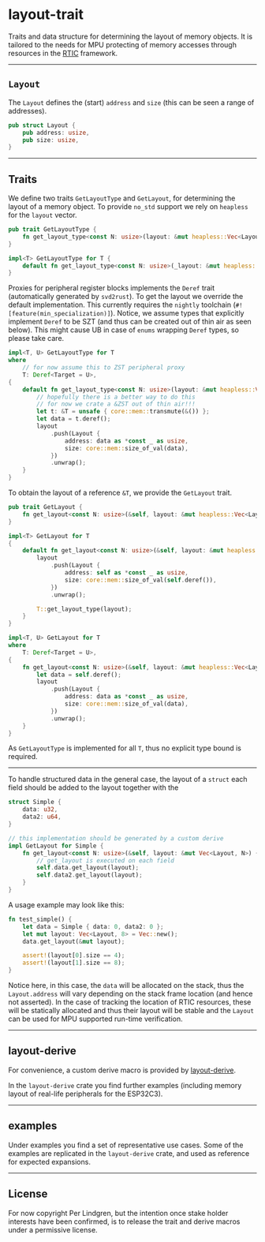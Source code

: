 # layout-trait

Traits and data structure for determining the layout of memory objects. It is tailored to the needs for MPU protecting of memory accesses through resources in the [RTIC](https://rtic.rs/) framework.

---

## `Layout`

The `Layout` defines the (start) `address` and `size` (this can be seen a range of addresses).

```rust
pub struct Layout {
    pub address: usize,
    pub size: usize,
}
```

---

## Traits

We define two traits `GetLayoutType` and `GetLayout`, for determining the layout of a memory object. To provide `no_std` support we rely on `heapless` for the `layout` vector.

```rust
pub trait GetLayoutType {
    fn get_layout_type<const N: usize>(layout: &mut heapless::Vec<Layout, N>);
}

impl<T> GetLayoutType for T {
    default fn get_layout_type<const N: usize>(_layout: &mut heapless::Vec<Layout, N>) {}
}
```

Proxies for peripheral register blocks implements the `Deref` trait (automatically generated by `svd2rust`). To get the layout we override the default implementation. This currently requires the `nightly` toolchain (`#![feature(min_specialization)]`). Notice, we assume types that explicitly implement `Deref` to be SZT (and thus can be created out of thin air as seen below). This might cause UB in case of `enums` wrapping `Deref` types, so please take care.

```rust
impl<T, U> GetLayoutType for T
where
    // for now assume this to ZST peripheral proxy
    T: Deref<Target = U>,
{
    default fn get_layout_type<const N: usize>(layout: &mut heapless::Vec<Layout, N>) {
        // hopefully there is a better way to do this
        // for now we crate a &ZST out of thin air!!!
        let t: &T = unsafe { core::mem::transmute(&()) };
        let data = t.deref();
        layout
            .push(Layout {
                address: data as *const _ as usize,
                size: core::mem::size_of_val(data),
            })
            .unwrap();
    }
}
```

To obtain the layout of a reference `&T`, we provide the `GetLayout` trait.

```rust
pub trait GetLayout {
    fn get_layout<const N: usize>(&self, layout: &mut heapless::Vec<Layout, N>);
}

impl<T> GetLayout for T
{
    default fn get_layout<const N: usize>(&self, layout: &mut heapless::Vec<Layout, N>) {
        layout
            .push(Layout {
                address: self as *const _ as usize,
                size: core::mem::size_of_val(self.deref()),
            })
            .unwrap();

        T::get_layout_type(layout);
    }
}

impl<T, U> GetLayout for T
where
    T: Deref<Target = U>,
{
    fn get_layout<const N: usize>(&self, layout: &mut heapless::Vec<Layout, N>) {
        let data = self.deref();
        layout
            .push(Layout {
                address: data as *const _ as usize,
                size: core::mem::size_of_val(data),
            })
            .unwrap();
    }
}
```

As `GetLayoutType` is implemented for all `T`, thus no explicit type bound is required.

---

To handle structured data in the general case, the layout of a `struct` each field should be added to the layout together with the

```rust
struct Simple {
    data: u32,
    data2: u64,
}

// this implementation should be generated by a custom derive
impl GetLayout for Simple {
    fn get_layout<const N: usize>(&self, layout: &mut Vec<Layout, N>) {
        // get_layout is executed on each field
        self.data.get_layout(layout);
        self.data2.get_layout(layout);
    }
}
```

A usage example may look like this:

```rust
fn test_simple() {
    let data = Simple { data: 0, data2: 0 };
    let mut layout: Vec<Layout, 8> = Vec::new();
    data.get_layout(&mut layout);

    assert!(layout[0].size == 4);
    assert!(layout[1].size == 8);
}
```

Notice here, in this case, the `data` will be allocated on the stack, thus the `Layout.address` will vary depending on the stack frame location (and hence not asserted). In the case of tracking the location of RTIC resources, these will be statically allocated and thus their layout will be stable and the `Layout` can be used for MPU supported run-time verification.

--- 


## layout-derive

For convenience, a custom derive macro is provided by [layout-derive](git@github.com:perlindgren/layout-derive.git).

In the `layout-derive` crate you find further examples (including memory layout of real-life peripherals for the ESP32C3).

---

## examples

Under examples you find a set of representative use cases. Some of the examples are replicated in the `layout-derive` crate, and used as reference for expected expansions.

---


## License

For now copyright Per Lindgren, but the intention once stake holder interests have been confirmed, is to release the trait and derive macros under a permissive license.
